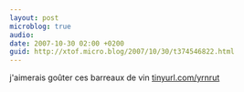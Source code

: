 ```yaml
---
layout: post
microblog: true
audio: 
date: 2007-10-30 02:00 +0200
guid: http://xtof.micro.blog/2007/10/30/t374546822.html
---
```

j'aimerais goûter ces barreaux de vin  [tinyurl.com/yrnrut](http://tinyurl.com/yrnrut)
